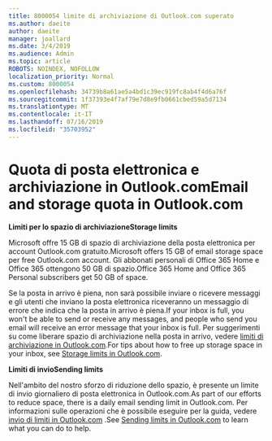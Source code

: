 ```yaml
---
title: 8000054 limite di archiviazione di Outlook.com superato
ms.author: daeite
author: daeite
manager: joallard
ms.date: 3/4/2019
ms.audience: Admin
ms.topic: article
ROBOTS: NOINDEX, NOFOLLOW
localization_priority: Normal
ms.custom: 8000054
ms.openlocfilehash: 34739b8a61ae5a4bd1c39ec919fc8ab4f4d6a76f
ms.sourcegitcommit: 1f37393e4f7af79e7d8e9fb0661cbed59a5d7134
ms.translationtype: MT
ms.contentlocale: it-IT
ms.lasthandoff: 07/16/2019
ms.locfileid: "35703952"
---
```

# <a name="email-and-storage-quota-in-outlookcom"></a><span data-ttu-id="c0d60-102">Quota di posta elettronica e archiviazione in Outlook.com</span><span class="sxs-lookup"><span data-stu-id="c0d60-102">Email and storage quota in Outlook.com</span></span>

<span data-ttu-id="c0d60-103">**Limiti per lo spazio di archiviazione**</span><span class="sxs-lookup"><span data-stu-id="c0d60-103">**Storage limits**</span></span>

<span data-ttu-id="c0d60-104">Microsoft offre 15 GB di spazio di archiviazione della posta elettronica per account Outlook.com gratuito.</span><span class="sxs-lookup"><span data-stu-id="c0d60-104">Microsoft offers 15 GB of email storage space per free Outlook.com account.</span></span> <span data-ttu-id="c0d60-105">Gli abbonati personali di Office 365 Home e Office 365 ottengono 50 GB di spazio.</span><span class="sxs-lookup"><span data-stu-id="c0d60-105">Office 365 Home and Office 365 Personal subscribers get 50 GB of space.</span></span>
  
<span data-ttu-id="c0d60-106">Se la posta in arrivo è piena, non sarà possibile inviare o ricevere messaggi e gli utenti che inviano la posta elettronica riceveranno un messaggio di errore che indica che la posta in arrivo è piena.</span><span class="sxs-lookup"><span data-stu-id="c0d60-106">If your inbox is full, you won't be able to send or receive any messages, and people who send you email will receive an error message that your inbox is full.</span></span> <span data-ttu-id="c0d60-107">Per suggerimenti su come liberare spazio di archiviazione nella posta in arrivo, vedere [limiti di archiviazione in Outlook.com](https://support.office.com/article/7ac99134-69e5-4619-ac0b-2d313bba5e9e?wt.mc_id=Office_Outlook_com_Alchemy).</span><span class="sxs-lookup"><span data-stu-id="c0d60-107">For tips about how to free up storage space in your inbox, see [Storage limits in Outlook.com](https://support.office.com/article/7ac99134-69e5-4619-ac0b-2d313bba5e9e?wt.mc_id=Office_Outlook_com_Alchemy).</span></span>

<span data-ttu-id="c0d60-108">**Limiti di invio**</span><span class="sxs-lookup"><span data-stu-id="c0d60-108">**Sending limits**</span></span>

<span data-ttu-id="c0d60-109">Nell'ambito del nostro sforzo di riduzione dello spazio, è presente un limite di invio giornaliero di posta elettronica in Outlook.com.</span><span class="sxs-lookup"><span data-stu-id="c0d60-109">As part of our efforts to reduce space, there is a daily email sending limit in Outlook.com.</span></span> <span data-ttu-id="c0d60-110">Per informazioni sulle operazioni che è possibile eseguire per la guida, vedere [invio di limiti in Outlook.com](https://support.office.com/article/279ee200-594c-40f0-9ec8-bb6af7735c2e?wt.mc_id=Office_Outlook_com_Alchemy) .</span><span class="sxs-lookup"><span data-stu-id="c0d60-110">See [Sending limits in Outlook.com](https://support.office.com/article/279ee200-594c-40f0-9ec8-bb6af7735c2e?wt.mc_id=Office_Outlook_com_Alchemy) to learn what you can do to help.</span></span>